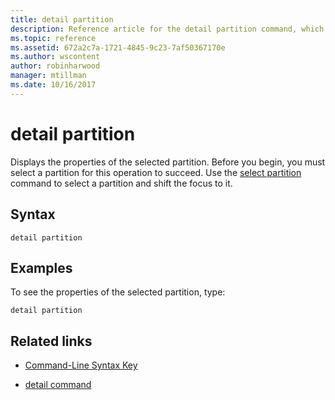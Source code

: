 ```yaml
---
title: detail partition
description: Reference article for the detail partition command, which displays the properties of the selected partition.
ms.topic: reference
ms.assetid: 672a2c7a-1721-4845-9c23-7af50367170e
ms.author: wscontent
author: robinharwood
manager: mtillman
ms.date: 10/16/2017
---
```


# detail partition

Displays the properties of the selected partition. Before you begin, you must select a partition for this operation to succeed. Use the [select partition](select-partition.md) command to select a partition and shift the focus to it.

## Syntax

```
detail partition
```

## Examples

To see the properties of the selected partition, type:

```
detail partition
```

## Related links

- [Command-Line Syntax Key](command-line-syntax-key.md)

- [detail command](detail.md)
